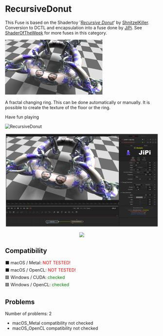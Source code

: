 # RecursiveDonut

This Fuse is based on the Shadertoy '_[Recursive Donut](https://www.shadertoy.com/view/tls3WB)_' by [ShnitzelKiller](https://www.shadertoy.com/user/ShnitzelKiller). Conversion to DCTL and encapsulation into a fuse done by [JiPi](../../Site/Profiles/JiPi.md). See [ShaderOfTheWeek](README.md) for more fuses in this category.

[![RecursiveDonut Thumbnail](RecursiveDonut.png)](https://www.shadertoy.com/view/tls3WB "View on Shadertoy.com")



<!-- +++ DO NOT REMOVE THIS COMMENT +++ DO NOT ADD OR EDIT ANY TEXT BEFORE THIS LINE +++ IT WOULD BE A REALLY BAD IDEA +++ -->

A fractal changing ring. This can be done automatically or manually. It is possible to create the texture of the floor or the ring.

Have fun playing

![RecursiveDonut](https://user-images.githubusercontent.com/78935215/148296130-8fbc8d5c-8863-4aaa-a20d-44f718a5bc2f.gif)

[![Recursive Donut](RecursiveDonut_screenshot.png)](RecursiveDonut.fuse)


<center><a href="https://github.com/J-i-P-i/Shadertoys/releases/download/V0.2/RecursiveDonut-Installer.lua"><img src="https://user-images.githubusercontent.com/78935215/148391708-29e1393e-dfa9-4111-8421-1d802ae43d3f.png" height="50" > </a>
</center>

<!-- +++ DO NOT REMOVE THIS COMMENT +++ DO NOT EDIT ANY TEXT THAT COMES AFTER THIS LINE +++ TRUST ME: JUST DON'T DO IT +++ -->

## Compatibility

⬛ macOS / Metal: <span style="color:red; ">NOT TESTED!</span><br />
⬛ macOS / OpenCL: <span style="color:red; ">NOT TESTED!</span><br />
🟩 Windows / CUDA: <span style="color:green; ">checked</span><br />
🟩 Windows / OpenCL: <span style="color:green; ">checked</span><br />


## Problems

Number of problems: 2

- macOS_Metal compatibility not checked
- macOS_OpenCL compatibility not checked



